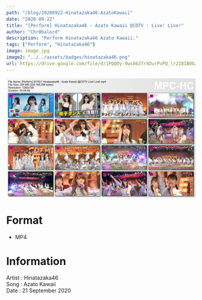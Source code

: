 ```yaml
---
path: "/blog/20200922-Hinatazaka46-AzatoKawaii"
date: "2020-09-22"
title: "[Perform] Hinatazaka46 - Azato Kawaii @CDTV : Live! Live!"
author: "Chr0balord"
description: "Perform Hinatazaka46 Azato Kawaii."
tags: ["Perform", "Hinatazaka46"]
image: image.jpg
image2: "../../assets/badges/hinatazaka46.png"
url: https://drive.google.com/file/d/1PQQ0y-9ws86JTr4DurPvPQ_lr2I8IB0b/view?usp=sharing
---
```


![[Perform] Hinatazaka46 - Azato Kawaii](./image.jpg)

# Format

- MP4

# Information

Artist : Hinatazaka46 <br>
Song : Azato Kawaii <br>
Date : 21 September 2020 <br>
